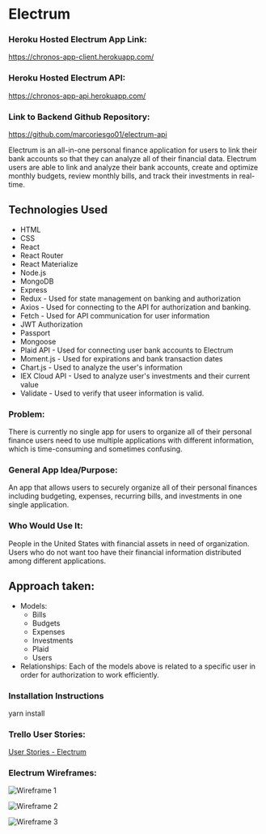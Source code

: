 # Electrum

### Heroku Hosted Electrum App Link:
https://chronos-app-client.herokuapp.com/

### Heroku Hosted Electrum API:
https://chronos-app-api.herokuapp.com/

### Link to Backend Github Repository:
https://github.com/marcoriesgo01/electrum-api

Electrum is an all-in-one personal finance application for users to link their bank accounts so that they can analyze all of their financial data. Electrum users are able to link and analyze their bank accounts, create and optimize monthly budgets, review monthly bills, and track their investments in real-time. 

## Technologies Used
* HTML 
* CSS 
* React 
* React Router
* React Materialize
* Node.js
* MongoDB
* Express
* Redux - Used for state management on banking and authorization
* Axios - Used for connecting to the API for authorization and banking.
* Fetch - Used for API communication for user information
* JWT Authorization
* Passport
* Mongoose
* Plaid API - Used for connecting user bank accounts to Electrum
* Moment.js - Used for expirations and bank transaction dates
* Chart.js - Used to analyze the user's information
* IEX Cloud API - Used to analyze user's investments and their current value
* Validate - Used to verify that useer information is valid.


### Problem: 
There is currently no single app for users to organize all of their personal finance users need to use multiple applications with different information, which is time-consuming and sometimes confusing.

### General App Idea/Purpose: 
An app that allows users to securely organize all of their personal finances including budgeting, expenses, recurring bills, and investments in one single application.

### Who Would Use It: 
People in the United States with financial assets in need of organization. Users who do not want too have their financial information distributed among different applications.

## Approach taken:
* Models: 
    * Bills
    * Budgets
    * Expenses
    * Investments
    * Plaid
    * Users
* Relationships: Each of the models above is related to a specific user in order for authorization to work efficiently.

### Installation Instructions
yarn install

### Trello User Stories:
[User Stories - Electrum](https://trello.com/b/60ZlDlbf/electrum-stories)

### Electrum Wireframes: 
![Wireframe 1](https://github.com/marcoriesgo01/electrum-client/blob/master/src/img/wireframe1.png?raw=true)

![Wireframe 2](https://github.com/marcoriesgo01/electrum-client/blob/master/src/img/wireframe2.png?raw=true)

![Wireframe 3](https://github.com/marcoriesgo01/electrum-client/blob/master/src/img/wireframe3.png?raw=true)